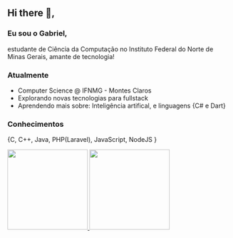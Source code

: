 ## Hi there 👋,
### Eu sou o Gabriel, 
estudante de Ciência da Computação no Instituto Federal do Norte de Minas Gerais, amante de tecnologia! 

### Atualmente
- Computer Science @ IFNMG - Montes Claros
- Explorando novas tecnologias para fullstack
- Aprendendo mais sobre: Inteligência artifical, e linguagens {C# e Dart}

### Conhecimentos
{C, C++, Java, PHP(Laravel), JavaScript, NodeJS }


<div>
  <a href="https://github.com/gabrielsizilio">
  <img height="180em" src="https://github-readme-stats.vercel.app/api/top-langs/?username=gabrielsizilio&layout=compact&langs_count=7&theme=radical"/>
  <img height="180em" src="https://github-readme-stats.vercel.app/api?username=gabrielsizilio&show_icons=true&theme=radical&include_all_commits=true&count_private=true"/>
</div>
